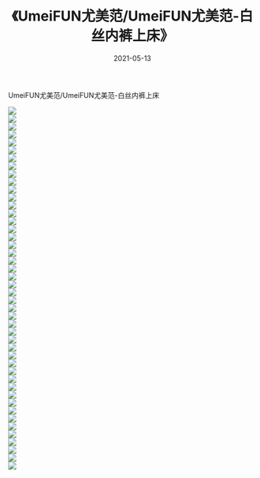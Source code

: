 ﻿---
layout: post
title:  《UmeiFUN尤美范/UmeiFUN尤美范-白丝内裤上床》
date:   2021-05-13
img: http://pic.660000.xyz/1:/网络美图/2021/UmeiFUN尤美范/UmeiFUN尤美范-白丝内裤上床/000.jpg
categories: [美女, 清纯, 唯美]
---

UmeiFUN尤美范/UmeiFUN尤美范-白丝内裤上床

 ![](http://pic.660000.xyz/1:/网络美图/2021/UmeiFUN尤美范/UmeiFUN尤美范-白丝内裤上床/001.jpg) <br>![](http://pic.660000.xyz/1:/网络美图/2021/UmeiFUN尤美范/UmeiFUN尤美范-白丝内裤上床/002.jpg) <br>![](http://pic.660000.xyz/1:/网络美图/2021/UmeiFUN尤美范/UmeiFUN尤美范-白丝内裤上床/003.jpg) <br>![](http://pic.660000.xyz/1:/网络美图/2021/UmeiFUN尤美范/UmeiFUN尤美范-白丝内裤上床/004.jpg) <br>![](http://pic.660000.xyz/1:/网络美图/2021/UmeiFUN尤美范/UmeiFUN尤美范-白丝内裤上床/005.jpg) <br>![](http://pic.660000.xyz/1:/网络美图/2021/UmeiFUN尤美范/UmeiFUN尤美范-白丝内裤上床/006.jpg) <br>![](http://pic.660000.xyz/1:/网络美图/2021/UmeiFUN尤美范/UmeiFUN尤美范-白丝内裤上床/007.jpg) <br>![](http://pic.660000.xyz/1:/网络美图/2021/UmeiFUN尤美范/UmeiFUN尤美范-白丝内裤上床/008.jpg) <br>![](http://pic.660000.xyz/1:/网络美图/2021/UmeiFUN尤美范/UmeiFUN尤美范-白丝内裤上床/009.jpg) <br>![](http://pic.660000.xyz/1:/网络美图/2021/UmeiFUN尤美范/UmeiFUN尤美范-白丝内裤上床/010.jpg) <br>![](http://pic.660000.xyz/1:/网络美图/2021/UmeiFUN尤美范/UmeiFUN尤美范-白丝内裤上床/011.jpg) <br>![](http://pic.660000.xyz/1:/网络美图/2021/UmeiFUN尤美范/UmeiFUN尤美范-白丝内裤上床/012.jpg) <br>![](http://pic.660000.xyz/1:/网络美图/2021/UmeiFUN尤美范/UmeiFUN尤美范-白丝内裤上床/013.jpg) <br>![](http://pic.660000.xyz/1:/网络美图/2021/UmeiFUN尤美范/UmeiFUN尤美范-白丝内裤上床/014.jpg) <br>![](http://pic.660000.xyz/1:/网络美图/2021/UmeiFUN尤美范/UmeiFUN尤美范-白丝内裤上床/015.jpg) <br>![](http://pic.660000.xyz/1:/网络美图/2021/UmeiFUN尤美范/UmeiFUN尤美范-白丝内裤上床/016.jpg) <br>![](http://pic.660000.xyz/1:/网络美图/2021/UmeiFUN尤美范/UmeiFUN尤美范-白丝内裤上床/017.jpg) <br>![](http://pic.660000.xyz/1:/网络美图/2021/UmeiFUN尤美范/UmeiFUN尤美范-白丝内裤上床/018.jpg) <br>![](http://pic.660000.xyz/1:/网络美图/2021/UmeiFUN尤美范/UmeiFUN尤美范-白丝内裤上床/019.jpg) <br>![](http://pic.660000.xyz/1:/网络美图/2021/UmeiFUN尤美范/UmeiFUN尤美范-白丝内裤上床/020.jpg) <br>![](http://pic.660000.xyz/1:/网络美图/2021/UmeiFUN尤美范/UmeiFUN尤美范-白丝内裤上床/021.jpg) <br>![](http://pic.660000.xyz/1:/网络美图/2021/UmeiFUN尤美范/UmeiFUN尤美范-白丝内裤上床/022.jpg) <br>![](http://pic.660000.xyz/1:/网络美图/2021/UmeiFUN尤美范/UmeiFUN尤美范-白丝内裤上床/023.jpg) <br>![](http://pic.660000.xyz/1:/网络美图/2021/UmeiFUN尤美范/UmeiFUN尤美范-白丝内裤上床/024.jpg) <br>![](http://pic.660000.xyz/1:/网络美图/2021/UmeiFUN尤美范/UmeiFUN尤美范-白丝内裤上床/025.jpg) <br>![](http://pic.660000.xyz/1:/网络美图/2021/UmeiFUN尤美范/UmeiFUN尤美范-白丝内裤上床/026.jpg) <br>![](http://pic.660000.xyz/1:/网络美图/2021/UmeiFUN尤美范/UmeiFUN尤美范-白丝内裤上床/027.jpg) <br>![](http://pic.660000.xyz/1:/网络美图/2021/UmeiFUN尤美范/UmeiFUN尤美范-白丝内裤上床/028.jpg) <br>![](http://pic.660000.xyz/1:/网络美图/2021/UmeiFUN尤美范/UmeiFUN尤美范-白丝内裤上床/029.jpg) <br>![](http://pic.660000.xyz/1:/网络美图/2021/UmeiFUN尤美范/UmeiFUN尤美范-白丝内裤上床/030.jpg) <br>![](http://pic.660000.xyz/1:/网络美图/2021/UmeiFUN尤美范/UmeiFUN尤美范-白丝内裤上床/031.jpg) <br>![](http://pic.660000.xyz/1:/网络美图/2021/UmeiFUN尤美范/UmeiFUN尤美范-白丝内裤上床/032.jpg) <br>![](http://pic.660000.xyz/1:/网络美图/2021/UmeiFUN尤美范/UmeiFUN尤美范-白丝内裤上床/033.jpg) <br>![](http://pic.660000.xyz/1:/网络美图/2021/UmeiFUN尤美范/UmeiFUN尤美范-白丝内裤上床/034.jpg) <br>![](http://pic.660000.xyz/1:/网络美图/2021/UmeiFUN尤美范/UmeiFUN尤美范-白丝内裤上床/035.jpg) <br>![](http://pic.660000.xyz/1:/网络美图/2021/UmeiFUN尤美范/UmeiFUN尤美范-白丝内裤上床/036.jpg) <br>![](http://pic.660000.xyz/1:/网络美图/2021/UmeiFUN尤美范/UmeiFUN尤美范-白丝内裤上床/037.jpg) <br>![](http://pic.660000.xyz/1:/网络美图/2021/UmeiFUN尤美范/UmeiFUN尤美范-白丝内裤上床/038.jpg) <br>![](http://pic.660000.xyz/1:/网络美图/2021/UmeiFUN尤美范/UmeiFUN尤美范-白丝内裤上床/039.jpg) <br>![](http://pic.660000.xyz/1:/网络美图/2021/UmeiFUN尤美范/UmeiFUN尤美范-白丝内裤上床/040.jpg) <br>![](http://pic.660000.xyz/1:/网络美图/2021/UmeiFUN尤美范/UmeiFUN尤美范-白丝内裤上床/041.jpg) <br>![](http://pic.660000.xyz/1:/网络美图/2021/UmeiFUN尤美范/UmeiFUN尤美范-白丝内裤上床/042.jpg) <br>![](http://pic.660000.xyz/1:/网络美图/2021/UmeiFUN尤美范/UmeiFUN尤美范-白丝内裤上床/043.jpg) <br>![](http://pic.660000.xyz/1:/网络美图/2021/UmeiFUN尤美范/UmeiFUN尤美范-白丝内裤上床/044.jpg) <br>![](http://pic.660000.xyz/1:/网络美图/2021/UmeiFUN尤美范/UmeiFUN尤美范-白丝内裤上床/045.jpg) <br>![](http://pic.660000.xyz/1:/网络美图/2021/UmeiFUN尤美范/UmeiFUN尤美范-白丝内裤上床/046.jpg) <br>